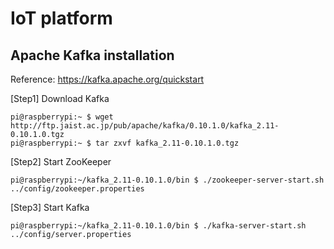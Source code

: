 # IoT platform

## Apache Kafka installation 

Reference: https://kafka.apache.org/quickstart

[Step1] Download Kafka
```
pi@raspberrypi:~ $ wget	http://ftp.jaist.ac.jp/pub/apache/kafka/0.10.1.0/kafka_2.11-0.10.1.0.tgz
pi@raspberrypi:~ $ tar zxvf kafka_2.11-0.10.1.0.tgz
```

[Step2] Start ZooKeeper
```
pi@raspberrypi:~/kafka_2.11-0.10.1.0/bin $ ./zookeeper-server-start.sh ../config/zookeeper.properties
```

[Step3] Start Kafka
```
pi@raspberrypi:~/kafka_2.11-0.10.1.0/bin $ ./kafka-server-start.sh ../config/server.properties
```

